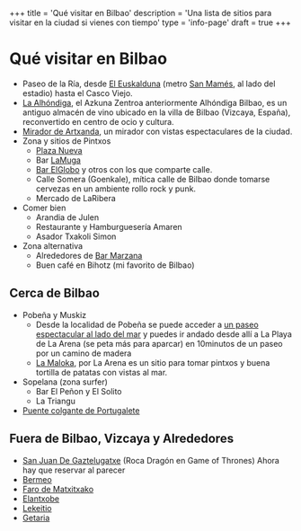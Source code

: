 +++
title = 'Qué visitar en Bilbao'
description = 'Una lista de sitios para visitar en la ciudad si vienes con tiempo'
type = 'info-page'
draft = true
+++

# Qué visitar en Bilbao

- Paseo de la Ría, desde [El Euskalduna](https://maps.app.goo.gl/8MYMCe5tP6q56KTPA) (metro [San Mamés](https://maps.app.goo.gl/2Bf3Pj1d12oe66S46), al lado del estadio) hasta el Casco Viejo.
- [La Alhóndiga](https://maps.app.goo.gl/vV22SscZ1Af7GtNF8), el Azkuna Zentroa anteriormente Alhóndiga Bilbao, es un antiguo almacén de vino ubicado en la villa de Bilbao (Vizcaya, España), reconvertido en centro de ocio y cultura.
- [Mirador de Artxanda](https://maps.app.goo.gl/UFJrQhJZ3GwmGZ2r7), un mirador con vistas espectaculares de la ciudad.
- Zona y sitios de Pintxos
    - [Plaza Nueva](https://maps.app.goo.gl/RP3xXPM6D5TjEkzT7)
    - Bar [LaMuga](https://maps.app.goo.gl/k6pRi81zLKAaHYfn6)
    - [Bar ElGlobo](https://maps.app.goo.gl/4ca8QHacoFrpgkTB6) y otros con los que comparte calle.
    - Calle Somera (Goenkale), mítica calle de Bilbao donde tomarse cervezas en un ambiente rollo rock y punk.
    - Mercado de LaRibera
- Comer bien
    - Arandia de Julen
    - Restaurante y Hamburguesería Amaren
    - Asador Txakoli Simon
- Zona alternativa
    - Alrededores de [Bar Marzana](https://maps.app.goo.gl/4ca8QHacoFrpgkTB6)
    - Buen café en Bihotz (mi favorito de Bilbao)

## Cerca de Bilbao
- Pobeña y Muskiz
    - Desde la localidad de Pobeña se puede acceder a [un paseo espectacular al lado del mar](https://www.google.com/maps/place/Burdin+Mendietako+Bide+Orlegia+(hasiera)/@43.3464442,-3.1236636,17z/data=!3m1!4b1!4m6!3m5!1s0xd4ef7ca4dd5170f:0xf20ceb5a40a5071!8m2!3d43.3464442!4d-3.1236636!16s%2Fg%2F11fp3gp_3f?entry=ttu&g_ep=EgoyMDI0MDkwMi4xIKXMDSoASAFQAw%3D%3D) y puedes ir andado desde allí a La Playa de La Arena (se peta más para aparcar) en 10minutos de un paseo por un camino de madera
    - [La Maloka](https://maps.app.goo.gl/zrkb5qP54zRH7Tnv6), por La Arena es un sitio para tomar pintxos y buena tortilla de patatas con vistas al mar.
- Sopelana (zona surfer)
    - Bar El Peñon y El Solito
    - La Triangu
- [Puente colgante de Portugalete](https://maps.app.goo.gl/a3s9qZogz1JkFPjC8)

## Fuera de Bilbao, Vizcaya y Alrededores

- [San Juan De Gaztelugatxe](https://maps.app.goo.gl/ZjjeJQDYAFtkj1ok8) (Roca Dragón en Game of Thrones) Ahora hay que reservar al parecer
- [Bermeo](https://maps.app.goo.gl/YFJpFTvYkiwAEaoQ7)
- [Faro de Matxitxako](https://maps.app.goo.gl/ECgze9esuM4JEp268)
- [Elantxobe](https://maps.app.goo.gl/QcDFoDusGEGCcJfB9)
- [Lekeitio](https://maps.app.goo.gl/iYKZxSqmkd6jefRL8)
- [Getaria](https://maps.app.goo.gl/SxLdQq2enXMq3KNj9)
